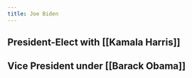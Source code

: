 ```yaml
---
title: Joe Biden
---
```


## President-Elect with [[Kamala Harris]]

## Vice President under [[Barack Obama]]
